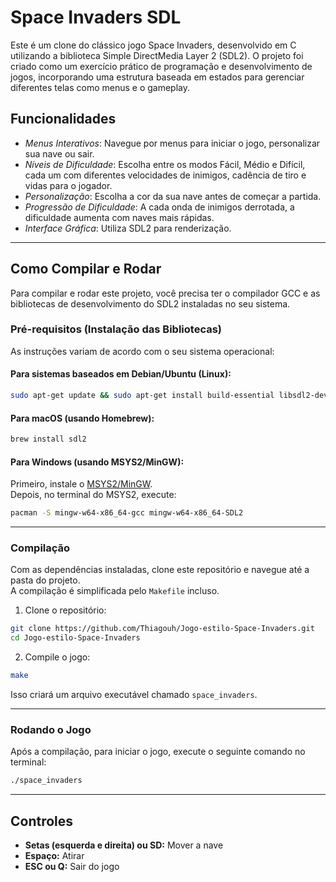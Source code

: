 # Space Invaders SDL

Este é um clone do clássico jogo Space Invaders, desenvolvido em C utilizando a biblioteca Simple DirectMedia Layer 2 (SDL2). O projeto foi criado como um exercício prático de programação e desenvolvimento de jogos, incorporando uma estrutura baseada em estados para gerenciar diferentes telas como menus e o gameplay.

## Funcionalidades

* *Menus Interativos*: Navegue por menus para iniciar o jogo, personalizar sua nave ou sair.  
* *Níveis de Dificuldade*: Escolha entre os modos Fácil, Médio e Difícil, cada um com diferentes velocidades de inimigos, cadência de tiro e vidas para o jogador.  
* *Personalização*: Escolha a cor da sua nave antes de começar a partida.  
* *Progressão de Dificuldade*: A cada onda de inimigos derrotada, a dificuldade aumenta com naves mais rápidas.  
* *Interface Gráfica*: Utiliza SDL2 para renderização.  

---

## Como Compilar e Rodar

Para compilar e rodar este projeto, você precisa ter o compilador GCC e as bibliotecas de desenvolvimento do SDL2 instaladas no seu sistema.  

### Pré-requisitos (Instalação das Bibliotecas)

As instruções variam de acordo com o seu sistema operacional:

#### **Para sistemas baseados em Debian/Ubuntu (Linux):**
```bash
sudo apt-get update && sudo apt-get install build-essential libsdl2-dev
```

#### **Para macOS (usando Homebrew):**
```bash
brew install sdl2
```

#### **Para Windows (usando MSYS2/MinGW):**

Primeiro, instale o [MSYS2/MinGW](https://www.msys2.org/).  
Depois, no terminal do MSYS2, execute:

```bash
pacman -S mingw-w64-x86_64-gcc mingw-w64-x86_64-SDL2
```

---

### Compilação

Com as dependências instaladas, clone este repositório e navegue até a pasta do projeto.  
A compilação é simplificada pelo `Makefile` incluso.

1. Clone o repositório:
```bash
git clone https://github.com/Thiagouh/Jogo-estilo-Space-Invaders.git
cd Jogo-estilo-Space-Invaders
```

2. Compile o jogo:
```bash
make
```

Isso criará um arquivo executável chamado `space_invaders`.

---

### Rodando o Jogo

Após a compilação, para iniciar o jogo, execute o seguinte comando no terminal:

```bash
./space_invaders
```

---

## Controles

- **Setas (esquerda e direita) ou SD:** Mover a nave
- **Espaço:** Atirar
- **ESC ou Q:** Sair do jogo